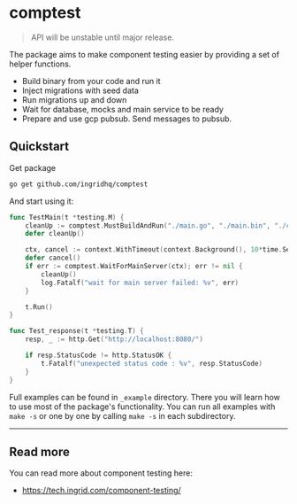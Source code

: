 # comptest

> API will be unstable until major release.

The package aims to make component testing easier by providing a set of helper functions.

- Build binary from your code and run it
- Inject migrations with seed data
- Run migrations up and down
- Wait for database, mocks and main service to be ready
- Prepare and use gcp pubsub. Send messages to pubsub.

## Quickstart

Get package

```bash
go get github.com/ingridhq/comptest
```

And start using it:

```go
func TestMain(t *testing.M) {
	cleanUp := comptest.MustBuildAndRun("./main.go", "./main.bin", "./comptest.logs")
	defer cleanUp()

	ctx, cancel := context.WithTimeout(context.Background(), 10*time.Second)
	defer cancel()
	if err := comptest.WaitForMainServer(ctx); err != nil {
		cleanUp()
		log.Fatalf("wait for main server failed: %v", err)
	}

	t.Run()
}

func Test_response(t *testing.T) {
	resp, _ := http.Get("http://localhost:8080/")

	if resp.StatusCode != http.StatusOK {
		t.Fatalf("unexpected status code : %v", resp.StatusCode)
	}
}
```

Full examples can be found in `_example` directory. There you will learn how to use most of the package's functionality. You can run all examples with `make -s` or one by one by calling `make -s` in each subdirectory.

---

## Read more

You can read more about component testing here:

- https://tech.ingrid.com/component-testing/